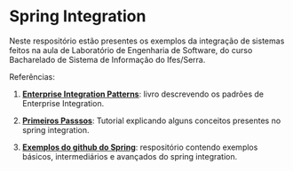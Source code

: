 # Spring Integration
Neste respositório estão presentes os exemplos da integração de sistemas feitos na aula de Laboratório de Engenharia de Software, do curso Bacharelado de Sistema de Informação do Ifes/Serra.


Referências:
1) **[Enterprise Integration Patterns](https://martinfowler.com/books/eip.html)**: livro descrevendo os padrões de Enterprise Integration.

2) **[Primeiros Passsos](https://domineospring.wordpress.com/2015/10/02/primeiros-passos-com-o-spring-integration/)**: Tutorial explicando alguns conceitos presentes no spring integration.

3) **[Exemplos do github do Spring](https://github.com/spring-projects/spring-integration)**: respositório contendo exemplos básicos, intermediários e avançados do spring integration.
